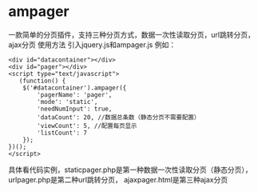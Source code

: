 # ampager
一款简单的分页插件，支持三种分页方式，数据一次性读取分页，url跳转分页，ajax分页
使用方法
引入jquery.js和ampager.js
例如：

    <div id="datacontainer"></div>
    <div id="pager"></div>
    <script type="text/javascript">
       (function() {
        $('#datacontainer').ampager({
            'pagerName': 'pager',
            'mode': 'static',
            'needNumInput': true,
            'dataCount': 20, //数据总条数（静态分页不需要配置）
            'viewCount': 5, //配置每页显示
            'listCount': 7
        });
    })();
    </script>

具体看代码实例，staticpager.php是第一种数据一次性读取分页（静态分页），
urlpager.php是第二种url跳转分页，
ajaxpager.html是第三种ajax分页
